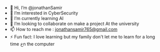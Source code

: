 - 👋 Hi, I’m @jonathanSamir
- 👀 I’m interested in CyberSecurity
- 🌱 I’m currently learning AI
- 💞️ I’m looking to collaborate on make a project At the university
- 📫 How to reach me :  jonathansamir765@gmail.com 
- ⚡ Fun fact: I love learning but my family don't let me to learn for a long time خn the computer
